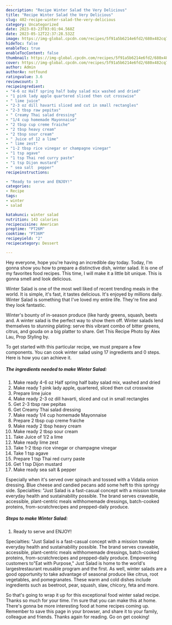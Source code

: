 ```yaml
---
description: "Recipe Winter Salad the Very Delicious"
title: "Recipe Winter Salad the Very Delicious"
slug: 402-recipe-winter-salad-the-very-delicious
category: Uncategorized
date: 2023-03-23T03:01:04.568Z
date: 2023-05-12T22:37:28.532Z
image: https://img-global.cpcdn.com/recipes/5f91a5b6214e6fd2/680x482cq70/winter-salad-recipe-main-photo.jpg
hideToc: false
enableToc: true
enableTocContent: false
thumbnail: https://img-global.cpcdn.com/recipes/5f91a5b6214e6fd2/680x482cq70/winter-salad-recipe-main-photo.jpg
cover: https://img-global.cpcdn.com/recipes/5f91a5b6214e6fd2/680x482cq70/winter-salad-recipe-main-photo.jpg
author: Admin
authorAv: notfound
ratingvalue: 3.6
reviewcount: 3
recipeingredient:
- "4-6 oz Half spring half baby salad mix washed and dried"
- "1 pink lady apple quartered sliced then cut crosswise"
- " lime juice"
- "2-3 oz dill havarti sliced and cut in small rectangles"
- "2-3 tbsp raw pepitas"
- " Creamy Thai salad dressing"
- "1/4 cup homemade Mayonnaise"
- "2 tbsp cup creme fraiche"
- "2 tbsp heavy cream"
- "2 tbsp sour cream"
- " Juice of 12 a lime"
- " lime zest"
- "1-2 tbsp rice vinegar or champagne vinegar"
- "1 tsp agave"
- "1 tsp Thai red curry paste"
- "1 tsp Dijon mustard"
- " sea salt  pepper"
recipeinstructions:

- "Ready to serve and ENJOY!"
categories:
- Recipe
tags:
- winter
- salad

katakunci: winter salad 
nutrition: 143 calories
recipecuisine: American
preptime: "PT26M"
cooktime: "PT36M"
recipeyield: "2"
recipecategory: Dessert

---
```



Hey everyone, hope you're having an incredible day today. Today, I'm gonna show you how to prepare a distinctive dish, winter salad. It is one of my favorites food recipes. This time, I will make it a little bit unique. This is gonna smell and look delicious.

Winter Salad is one of the most well liked of recent trending meals in the world. It is simple, it's fast, it tastes delicious. It's enjoyed by millions daily. Winter Salad is something that I've loved my entire life. They're fine and they look fantastic.

Winter&#39;s bounty of in-season produce (like hardy greens, squash, beets and. A winter salad is the perfect way to show them off. Winter salads lend themselves to stunning plating: serve this vibrant combo of bitter greens, citrus, and gouda on a big platter to share. Get This Recipe Photo by Alex Lau, Prop Styling by.


To get started with this particular recipe, we must prepare a few components. You can cook winter salad using 17 ingredients and 0 steps. Here is how you can achieve it.

<!--inarticleads1-->

##### The ingredients needed to make Winter Salad:

1. Make ready 4-6 oz Half spring half baby salad mix, washed and dried
1. Make ready 1 pink lady apple, quartered, sliced then cut crosswise
1. Prepare  lime juice
1. Make ready 2-3 oz dill havarti, sliced and cut in small rectangles
1. Get 2-3 tbsp raw pepitas
1. Get  Creamy Thai salad dressing
1. Make ready 1/4 cup homemade Mayonnaise
1. Prepare 2 tbsp cup creme fraiche
1. Make ready 2 tbsp heavy cream
1. Make ready 2 tbsp sour cream
1. Take  Juice of 1/2 a lime
1. Make ready  lime zest
1. Take 1-2 tbsp rice vinegar or champagne vinegar
1. Take 1 tsp agave
1. Prepare 1 tsp Thai red curry paste
1. Get 1 tsp Dijon mustard
1. Make ready  sea salt &amp; pepper


Especially when it&#39;s served over spinach and tossed with a Vidalia onion dressing. Blue cheese and candied pecans add some heft to this springy side. Specialties: &#34;Just Salad is a fast-casual concept with a mission tomake everyday health and sustainability possible. The brand serves craveable, accessible, plant-centric meals withhomemade dressings, batch-cooked proteins, from-scratchrecipes and prepped-daily produce. 

<!--inarticleads2-->

##### Steps to make Winter Salad:


1. Ready to serve and ENJOY!

Specialties: &#34;Just Salad is a fast-casual concept with a mission tomake everyday health and sustainability possible. The brand serves craveable, accessible, plant-centric meals withhomemade dressings, batch-cooked proteins, from-scratchrecipes and prepped-daily produce. Empowering customers to&#34;Eat with Purpose,&#34; Just Salad is home to the world&#39;s largestrestaurant reusable program and the first. As well, winter salads are a good opportunity to take advantage of seasonal produce like citrus, root vegetables, and pomegranates. These warm and cold dishes include ingredients such as beetroot, pear, squash, slaw, chicory, feta and more. 

So that's going to wrap it up for this exceptional food winter salad recipe. Thanks so much for your time. I'm sure that you can make this at home. There's gonna be more interesting food at home recipes coming up. Remember to save this page in your browser, and share it to your family, colleague and friends. Thanks again for reading. Go on get cooking!
